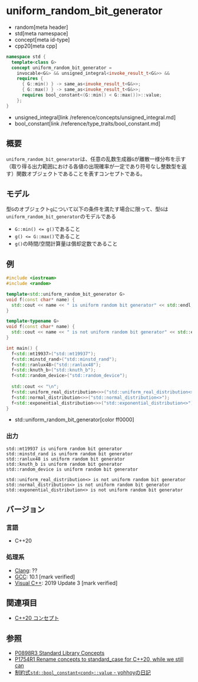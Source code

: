 # uniform_random_bit_generator
* random[meta header]
* std[meta namespace]
* concept[meta id-type]
* cpp20[meta cpp]

```cpp
namespace std {
  template<class G>
  concept uniform_random_bit_generator =
    invocable<G&> && unsigned_integral<invoke_result_t<G&>> &&
    requires {
      { G::min() } -> same_as<invoke_result_t<G&>>;
      { G::max() } -> same_as<invoke_result_t<G&>>;
      requires bool_constant<(G::min() < G::max())>::value;
    };
}
```
* unsigned_integral[link /reference/concepts/unsigned_integral.md]
* bool_constant[link /reference/type_traits/bool_constant.md]

## 概要

`uniform_random_bit_generator`は、任意の乱数生成器`G`が離散一様分布を示す（取り得る出力範囲における各値の出現確率が一定であり符号なし整数型を返す）関数オブジェクトであることを表すコンセプトである。

## モデル

型`G`のオブジェクト`g`について以下の条件を満たす場合に限って、型`G`は`uniform_random_bit_generator`のモデルである

- `G::min() <= g()`であること
- `g() <= G::max()`であること
- `g()`の時間/空間計算量は償却定数であること

## 例
```cpp example
#include <iostream>
#include <random>

template<std::uniform_random_bit_generator G>
void f(const char* name) {
  std::cout << name << " is uniform random bit generator" << std::endl;
}

template<typename G>
void f(const char* name) {
  std::cout << name << " is not uniform random bit generator" << std::endl;
}

int main() {
  f<std::mt19937>("std::mt19937");
  f<std::minstd_rand>("std::minstd_rand");
  f<std::ranlux48>("std::ranlux48");
  f<std::knuth_b>("std::knuth_b");
  f<std::random_device>("std::random_device");
  
  std::cout << "\n";
  f<std::uniform_real_distribution<>>("std::uniform_real_distribution<>");
  f<std::normal_distribution<>>("std::normal_distribution<>");
  f<std::exponential_distribution<>>("std::exponential_distribution<>");
}
```
* std::uniform_random_bit_generator[color ff0000]

### 出力
```
std::mt19937 is uniform random bit generator
std::minstd_rand is uniform random bit generator
std::ranlux48 is uniform random bit generator
std::knuth_b is uniform random bit generator
std::random_device is uniform random bit generator

std::uniform_real_distribution<> is not uniform random bit generator
std::normal_distribution<> is not uniform random bit generator
std::exponential_distribution<> is not uniform random bit generator
```

## バージョン
### 言語
- C++20

### 処理系
- [Clang](/implementation.md#clang): ??
- [GCC](/implementation.md#gcc): 10.1 [mark verified]
- [Visual C++](/implementation.md#visual_cpp): 2019 Update 3 [mark verified]

## 関連項目

- [C++20 コンセプト](/lang/cpp20/concepts.md)

## 参照

- [P0898R3 Standard Library Concepts](http://www.open-std.org/jtc1/sc22/wg21/docs/papers/2018/p0898r3.pdf)
- [P1754R1 Rename concepts to standard_case for C++20, while we still can](http://www.open-std.org/jtc1/sc22/wg21/docs/papers/2019/p1754r1.pdf)
- [制約式`std::bool_constant<cond>::value` - yohhoyの日記](https://yohhoy.hatenadiary.jp/entry/20210307/p1)
